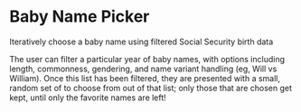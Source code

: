 Baby Name Picker
================

Iteratively choose a baby name using filtered Social Security birth data

The user can filter a particular year of baby names, with options including length, commonness, gendering, and name variant handling (eg, Will vs William). Once this list has been filtered, they are presented with a small, random set of to choose from out of that list; only those that are chosen get kept, until only the favorite names are left!
